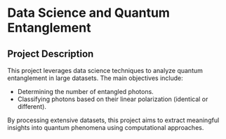# Data Science and Quantum Entanglement

## Project Description
This project leverages data science techniques to analyze quantum entanglement in large datasets. The main objectives include:
- Determining the number of entangled photons.
- Classifying photons based on their linear polarization (identical or different).

By processing extensive datasets, this project aims to extract meaningful insights into quantum phenomena using computational approaches.

